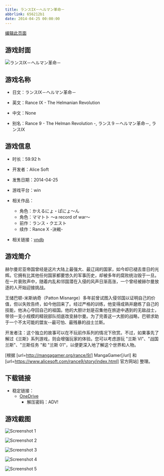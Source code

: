 ```yaml
---
title: ランスIX－ヘルマン革命－
abbrlink: 656212b1
date: 2014-04-25 00:00:00
---
```

[编辑此页面](https://github.com/ACG-3/ADV3-source/blob/main/source/_posts/games/%E3%83%A9%E3%83%B3%E3%82%B9IX%EF%BC%8D%E3%83%98%E3%83%AB%E3%83%9E%E3%83%B3%E9%9D%A9%E5%91%BD%EF%BC%8D.md)

## 游戏封面

![ランスIX－ヘルマン革命－](https://pan.timero.xyz/d/onedrive/img_lib_001/%E3%83%A9%E3%83%B3%E3%82%B9IX%EF%BC%8D%E3%83%98%E3%83%AB%E3%83%9E%E3%83%B3%E9%9D%A9%E5%91%BD%EF%BC%8D_cover.avif)


## 游戏名称

- 日文：ランスIX－ヘルマン革命－
- 英文：Rance IX - The Helmanian Revolution
- 中文：None

- 别名：Rance 9 - The Helman Revolution -, ランス９－ヘルマン革命－, ランスⅨ


## 游戏信息

- 时长：59.92 h
- 开发者：Alice Soft
- 发售日期：2014-04-25
- 游戏平台：win
- 相关作品：
   - 角色：かえるにょ・ぱにょ～ん
   - 角色：ママトト ～a record of war～
   - 前作：ランス・クエスト
   - 续作：Rance Ⅹ -決戦-

- 相关链接：[vndb](https://vndb.org/v13802)


## 游戏简介

赫尔曼尼亚帝国曾经是这片大陆上最强大、最辽阔的国家，如今却已褪去昔日的光辉。它拥有比其他任何国家都要悠久的军事历史，却被多年的腐败统治毁于一旦。在一片衰败声中，随着内乱和邻国潜在入侵的风声日渐高涨，一个曾经被赫尔曼放逐的人开始迎接挑战。

王储巴顿-米斯纳奇（Patton Misnarge）多年前曾试图入侵邻国以证明自己的价值，但以失败告终，如今他回来了。经过严格的训练，他变得成熟并磨练了自己的技能，他决心夺回自己的祖国。他的大胆计划是召集他在旅途中遇到的无敌战士，带领一支小规模的精锐部队彻底改变赫尔曼。为了完善这一大胆的战略，巴顿求助于一个不太可能的盟友--最可怕、最残暴的战士兰斯。

开发者注：这个独立的故事可以在不玩前作系列的情况下欣赏。不过，如果事先了解过《兰斯》系列游戏，则会增强玩家的体验。您可以考虑游玩 "兰斯 VI"、"战国兰斯"、"兰斯任务 "和 "兰斯 01"，以便更深入地了解这个世界和人物。

[根据 [url=http://mangagamer.org/rance/9/] MangaGamer[/url] 和 [url=https://www.alicesoft.com/rance9/story/index.html] 官方网站] 整理。


## 下载链接

- 稳定链接：
    - [OneDrive](https://pan.timero.xyz/onedrive/adv_lib_001/%E3%83%A9%E3%83%B3%E3%82%B9IX%EF%BC%8D%E3%83%98%E3%83%AB%E3%83%9E%E3%83%B3%E9%9D%A9%E5%91%BD%EF%BC%8D)
        - 解压密码：ADV!



## 游戏截图


![Screenshot 1](https://pan.timero.xyz/d/onedrive/img_lib_001/%E3%83%A9%E3%83%B3%E3%82%B9IX%EF%BC%8D%E3%83%98%E3%83%AB%E3%83%9E%E3%83%B3%E9%9D%A9%E5%91%BD%EF%BC%8D_Screenshot_1.avif)

![Screenshot 2](https://pan.timero.xyz/d/onedrive/img_lib_001/%E3%83%A9%E3%83%B3%E3%82%B9IX%EF%BC%8D%E3%83%98%E3%83%AB%E3%83%9E%E3%83%B3%E9%9D%A9%E5%91%BD%EF%BC%8D_Screenshot_2.avif)

![Screenshot 3](https://pan.timero.xyz/d/onedrive/img_lib_001/%E3%83%A9%E3%83%B3%E3%82%B9IX%EF%BC%8D%E3%83%98%E3%83%AB%E3%83%9E%E3%83%B3%E9%9D%A9%E5%91%BD%EF%BC%8D_Screenshot_3.avif)

![Screenshot 4](https://pan.timero.xyz/d/onedrive/img_lib_001/%E3%83%A9%E3%83%B3%E3%82%B9IX%EF%BC%8D%E3%83%98%E3%83%AB%E3%83%9E%E3%83%B3%E9%9D%A9%E5%91%BD%EF%BC%8D_Screenshot_4.avif)

![Screenshot 5](https://pan.timero.xyz/d/onedrive/img_lib_001/%E3%83%A9%E3%83%B3%E3%82%B9IX%EF%BC%8D%E3%83%98%E3%83%AB%E3%83%9E%E3%83%B3%E9%9D%A9%E5%91%BD%EF%BC%8D_Screenshot_5.avif)

